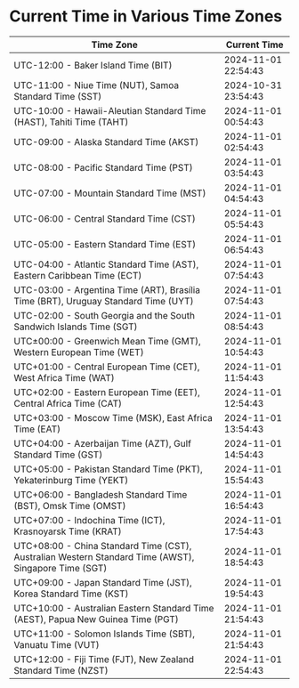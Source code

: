 # Current Time in Various Time Zones

| Time Zone | Current Time |
|-----------|--------------|
| UTC-12:00 - Baker Island Time (BIT) | 2024-11-01 22:54:43 |
| UTC-11:00 - Niue Time (NUT), Samoa Standard Time (SST) | 2024-10-31 23:54:43 |
| UTC-10:00 - Hawaii-Aleutian Standard Time (HAST), Tahiti Time (TAHT) | 2024-11-01 00:54:43 |
| UTC-09:00 - Alaska Standard Time (AKST) | 2024-11-01 02:54:43 |
| UTC-08:00 - Pacific Standard Time (PST) | 2024-11-01 03:54:43 |
| UTC-07:00 - Mountain Standard Time (MST) | 2024-11-01 04:54:43 |
| UTC-06:00 - Central Standard Time (CST) | 2024-11-01 05:54:43 |
| UTC-05:00 - Eastern Standard Time (EST) | 2024-11-01 06:54:43 |
| UTC-04:00 - Atlantic Standard Time (AST), Eastern Caribbean Time (ECT) | 2024-11-01 07:54:43 |
| UTC-03:00 - Argentina Time (ART), Brasília Time (BRT), Uruguay Standard Time (UYT) | 2024-11-01 07:54:43 |
| UTC-02:00 - South Georgia and the South Sandwich Islands Time (SGT) | 2024-11-01 08:54:43 |
| UTC±00:00 - Greenwich Mean Time (GMT), Western European Time (WET) | 2024-11-01 10:54:43 |
| UTC+01:00 - Central European Time (CET), West Africa Time (WAT) | 2024-11-01 11:54:43 |
| UTC+02:00 - Eastern European Time (EET), Central Africa Time (CAT) | 2024-11-01 12:54:43 |
| UTC+03:00 - Moscow Time (MSK), East Africa Time (EAT) | 2024-11-01 13:54:43 |
| UTC+04:00 - Azerbaijan Time (AZT), Gulf Standard Time (GST) | 2024-11-01 14:54:43 |
| UTC+05:00 - Pakistan Standard Time (PKT), Yekaterinburg Time (YEKT) | 2024-11-01 15:54:43 |
| UTC+06:00 - Bangladesh Standard Time (BST), Omsk Time (OMST) | 2024-11-01 16:54:43 |
| UTC+07:00 - Indochina Time (ICT), Krasnoyarsk Time (KRAT) | 2024-11-01 17:54:43 |
| UTC+08:00 - China Standard Time (CST), Australian Western Standard Time (AWST), Singapore Time (SGT) | 2024-11-01 18:54:43 |
| UTC+09:00 - Japan Standard Time (JST), Korea Standard Time (KST) | 2024-11-01 19:54:43 |
| UTC+10:00 - Australian Eastern Standard Time (AEST), Papua New Guinea Time (PGT) | 2024-11-01 21:54:43 |
| UTC+11:00 - Solomon Islands Time (SBT), Vanuatu Time (VUT) | 2024-11-01 21:54:43 |
| UTC+12:00 - Fiji Time (FJT), New Zealand Standard Time (NZST) | 2024-11-01 22:54:43 |
